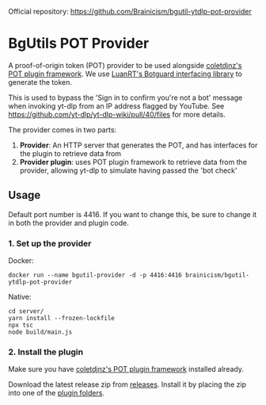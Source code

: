 Official repository: <https://github.com/Brainicism/bgutil-ytdlp-pot-provider>

# BgUtils POT Provider

A proof-of-origin token (POT) provider to be used alongside [coletdjnz's POT plugin framework](https://github.com/coletdjnz/yt-dlp-get-pot). We use [LuanRT's Botguard interfacing library](https://github.com/LuanRT/BgUtils) to generate the token.

This is used to bypass the 'Sign in to confirm you're not a bot' message when invoking yt-dlp from an IP address flagged by YouTube. See https://github.com/yt-dlp/yt-dlp-wiki/pull/40/files for more details.

The provider comes in two parts:

1. **Provider**: An HTTP server that generates the POT, and has interfaces for the plugin to retrieve data from
2. **Provider plugin**: uses POT plugin framework to retrieve data from the provider, allowing yt-dlp to simulate having passed the 'bot check'

## Usage

Default port number is 4416. If you want to change this, be sure to change it in both the provider and plugin code.

### 1. Set up the provider

Docker:

```
docker run --name bgutil-provider -d -p 4416:4416 brainicism/bgutil-ytdlp-pot-provider
```

Native:

```
cd server/
yarn install --frozen-lockfile
npx tsc
node build/main.js
```

### 2. Install the plugin

Make sure you have [coletdjnz's POT plugin framework](https://github.com/coletdjnz/yt-dlp-get-pot) installed already.

Download the latest release zip from [releases](https://github.com/Brainicism/bgutil-ytdlp-pot-provider/releases). Install it by placing the zip into one of the [plugin folders](https://github.com/yt-dlp/yt-dlp#installing-plugins).
